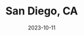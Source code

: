 ---
title: San Diego, CA
description: A cool teal and white kitchen custom made for a young couple.
date: 2023-10-11
relatedPosts: ["post-2"]
image:
  url: "/images/teal_white_kitchen.jpg"
  alt: "Teal and White Kitchen"
   
---